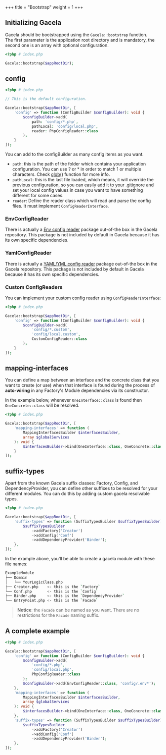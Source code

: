 +++
title = "Bootstrap"
weight = 1
+++

## Initializing Gacela

Gacela should be bootstrapped using the `Gacela::bootstrap` function.<br>
The first parameter is the application root directory and is mandatory, the second one is an array with optional configuration.

```php
<?php # index.php

Gacela::bootstrap($appRootDir);
```

## config

```php
<?php # index.php

// This is the default configuration.

Gacela::bootstrap($appRootDir, [
    'config' => function (ConfigBuilder $configBuilder): void {
        $configBuilder->add(
            path: 'config/*.php',
            pathLocal: 'config/local.php',
            reader: PhpConfigReader::class 
        );
    }
]);
```
You can add to the configBuilder as many config items as you want.

- `path`: this is the path of the folder which contains your application configuration. You can use ? or * in order to
  match 1 or multiple characters. Check [glob()](https://www.php.net/manual/en/function.glob.php) function for more info.
- `pathLocal`: this is the last file loaded, which means, it will override the previous configuration, so you can
  easily add it to your .gitignore and set your local config values in case you want to have something different for
  some cases.
- `reader`: Define the reader class which will read and parse the config files. It must implement `ConfigReaderInterface`.

### EnvConfigReader

There is actually a [Env config reader](https://github.com/gacela-project/gacela-env-config-reader) package
out-of-the box in the Gacela repository. This package is not included by default in Gacela because it has its own specific dependencies.

### YamlConfigReader

There is actually a [YAML/YML config reader](https://github.com/gacela-project/gacela-yaml-config-reader) package
out-of-the box in the Gacela repository. This package is not included by default in Gacela because it has its own specific dependencies.

### Custom ConfigReaders

You can implement your custom config reader using `ConfigReaderInterface`:

```php
<?php # index.php

Gacela::bootstrap($appRootDir, [
    'config' => function (ConfigBuilder $configBuilder): void {
        $configBuilder->add(
            'config/*.custom',
            'config/local.custom',
            CustomConfigReader::class
        );
    }
]);
```

## mapping-interfaces

You can define a map between an interface and the concrete class that you want to create (or use) when that interface is
found during the process of **auto-wiring** in any Factory's Module dependencies via its constructor.

In the example below, whenever `OneInterface::class` is found then `OneConcrete::class` will be resolved.

```php
<?php # index.php

Gacela::bootstrap($appRootDir, [
    'mapping-interfaces' => function (
        MappingInterfacesBuilder $interfacesBuilder,
        array $globalServices
    ): void {
        $interfacesBuilder->bind(OneInterface::class, OneConcrete::class);
    }
]);
```

## suffix-types

Apart from the known Gacela suffix classes: Factory, Config, and DependencyProvider, you can define other suffixes to be
resolved for your different modules. You can do this by adding custom gacela resolvable types.

```php
<?php # index.php

Gacela::bootstrap($appRootDir, [
    'suffix-types' => function (SuffixTypesBuilder $suffixTypesBuilder): void {
        $suffixTypesBuilder
            ->addFactory('Creator')
            ->addConfig('Conf')
            ->addDependencyProvider('Binder');
    },
]);
```

In the example above, you'll be able to create a gacela module with these file names:

```bash
ExampleModule
├── Domain
│   └── YourLogicClass.php
├── Creator.php    <- this is the `Factory`
└── Conf.php       <- this is the `Config`
├── Binder.php     <- this is the `DependencyProvider` 
└── EntryPoint.php <- this is the `Facade`
```

> **Notice**: the `Facade` can be named as you want. There are no restrictions for the `Facade` naming suffix.

## A complete example

```php
<?php # index.php

Gacela::bootstrap($appRootDir, [
    'config' => function (ConfigBuilder $configBuilder): void {
        $configBuilder->add(
            'config/*.php',
            'config/local.php',
            PhpConfigReader::class
        );
        $configBuilder->add(EnvConfigReader::class, 'config/.env*');
    },
    'mapping-interfaces' => function (
        MappingInterfacesBuilder $interfacesBuilder,
        array $globalServices
    ): void {
        $interfacesBuilder->bind(OneInterface::class, OneConcrete::class);
    },
    'suffix-types' => function (SuffixTypesBuilder $suffixTypesBuilder): void {
        $suffixTypesBuilder
            ->addFactory('Creator')
            ->addConfig('Conf')
            ->addDependencyProvider('Binder');
    },
]);
```
